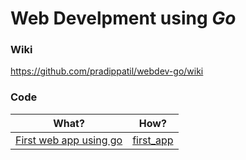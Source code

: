 # Web Develpment using _Go_ 


### Wiki
https://github.com/pradippatil/webdev-go/wiki

### Code
|What?|How?|
|---|---|
|[First web app using go](https://github.com/pradippatil/webdev-go/wiki/Getting-Started#first-web-app-using-go) | [first_app](/first_app) |

